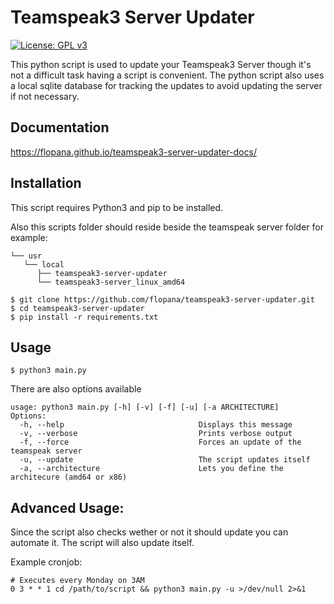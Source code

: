 # Teamspeak3 Server Updater
[![License: GPL v3](https://img.shields.io/badge/License-GPLv3-blue.svg)](https://www.gnu.org/licenses/gpl-3.0)

This python script is used to update your Teamspeak3 Server though it's not a difficult task having a script is convenient.
The python script also uses a local sqlite database for tracking the updates to avoid updating the server if not necessary.

## Documentation
https://flopana.github.io/teamspeak3-server-updater-docs/

## Installation
This script requires Python3 and pip to be installed.

Also this scripts folder should reside beside the teamspeak server folder for example:
```
└── usr
   └── local
      ├── teamspeak3-server-updater
      └── teamspeak3-server_linux_amd64
```
```shell script
$ git clone https://github.com/flopana/teamspeak3-server-updater.git
$ cd teamspeak3-server-updater
$ pip install -r requirements.txt
```

## Usage
```shell script
$ python3 main.py
```

There are also options available
```
usage: python3 main.py [-h] [-v] [-f] [-u] [-a ARCHITECTURE]
Options:
  -h, --help                              Displays this message
  -v, --verbose                           Prints verbose output
  -f, --force                             Forces an update of the teamspeak server
  -u, --update                            The script updates itself
  -a, --architecture                      Lets you define the architecure (amd64 or x86)
```

## Advanced Usage:
Since the script also checks wether or not it should update you can automate it.
The script will also update itself.

Example cronjob:
```
# Executes every Monday on 3AM
0 3 * * 1 cd /path/to/script && python3 main.py -u >/dev/null 2>&1
```
